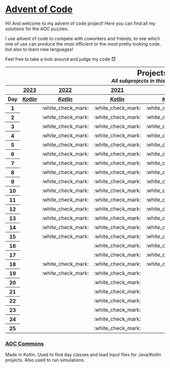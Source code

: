 # [Advent of Code](https://adventofcode.com/about)

Hi! And welcome to my advent of code project! Here you can find all my solutions for the AOC puzzles.

I use advent of code to compete with coworkers and friends, to see which one of use can produce the most efficient or
the most pretty looking code, but also to learn new languages!

Feel free to take a look around and judge my code :smiling_imp:

<table>
<thead>
<tr>
<th colspan="7" style="text-align: center">
<h2 style="padding: 0; margin: 0">Projects</h2>
<i>All subprojects in this repository.</i>
</th>
</tr>

<tr style="text-align: center">
<th></th>
<th style="text-align: center"><a href="https://adventofcode.com/2023">2023</a></th>
<th style="text-align: center"><a href="https://adventofcode.com/2022">2022</a></th>
<th style="text-align: center"><a href="https://adventofcode.com/2021">2021</a></th>
<th style="text-align: center" colspan="2"><a href="https://adventofcode.com/2020">2020</a></th>
<th style="text-align: center"><a href="https://adventofcode.com/2015">2015</a></th>
</tr>

<tr>
<th>Day</th>
<th style="text-align: center"><a href="2023/kotlin"><i>Kotlin</i></a></th>
<th style="text-align: center"><a href="2022/kotlin"><i>Kotlin</i></a></th>
<th style="text-align: center"><a href="2021/kotlin"><i>Kotlin</i></a></th>
<th style="text-align: center"><a href="2020/kotlin"><i>Kotlin</i></a></th>
<th style="text-align: center"><a href="2020/lua"><i>Lua</i></a></th>
<th style="text-align: center"><a href="2015"><i>Java</i></a></th>
</tr>
</thead>

<tbody>
<tr>
<th>1</th>
<td></td>
<td>:white_check_mark:</td>
<td>:white_check_mark:</td>
<td>:white_check_mark:</td>
<td>:white_check_mark:</td>
<td>:white_check_mark:</td>
</tr>

<tr>
<th>2</th>
<td></td>
<td>:white_check_mark:</td>
<td>:white_check_mark:</td>
<td>:white_check_mark:</td>
<td>:white_check_mark:</td>
<td>:white_check_mark:</td>
</tr>

<tr>
<th>3</th>
<td></td>
<td>:white_check_mark:</td>
<td>:white_check_mark:</td>
<td>:white_check_mark:</td>
<td>:white_check_mark:</td>
<td>:white_check_mark:</td>
</tr>

<tr>
<th>4</th>
<td></td>
<td>:white_check_mark:</td>
<td>:white_check_mark:</td>
<td>:white_check_mark:</td>
<td>:white_check_mark:</td>
<td>:white_check_mark:</td>
</tr>

<tr>
<th>5</th>
<td></td>
<td>:white_check_mark:</td>
<td>:white_check_mark:</td>
<td>:white_check_mark:</td>
<td>:white_check_mark:</td>
<td>:white_check_mark:</td>
</tr>

<tr>
<th>6</th>
<td></td>
<td>:white_check_mark:</td>
<td>:white_check_mark:</td>
<td>:white_check_mark:</td>
<td>:white_check_mark:</td>
<td>:white_check_mark:</td>
</tr>

<tr>
<th>7</th>
<td></td>
<td>:white_check_mark:</td>
<td>:white_check_mark:</td>
<td>:white_check_mark:</td>
<td></td>
<td></td>
</tr>

<tr>
<th>8</th>
<td></td>
<td>:white_check_mark:</td>
<td>:white_check_mark:</td>
<td>:white_check_mark:</td>
<td></td>
<td></td>
</tr>

<tr>
<th>9</th>
<td></td>
<td>:white_check_mark:</td>
<td>:white_check_mark:</td>
<td>:white_check_mark:</td>
<td></td>
<td></td>
</tr>

<tr>
<th>10</th>
<td></td>
<td>:white_check_mark:</td>
<td>:white_check_mark:</td>
<td>:white_check_mark:</td>
<td></td>
<td></td>
</tr>

<tr>
<th>11</th>
<td></td>
<td>:white_check_mark:</td>
<td>:white_check_mark:</td>
<td>:white_check_mark:</td>
<td></td>
<td></td>
</tr>

<tr>
<th>12</th>
<td></td>
<td>:white_check_mark:</td>
<td>:white_check_mark:</td>
<td>:white_check_mark:</td>
<td></td>
<td></td>
</tr>

<tr>
<th>13</th>
<td></td>
<td>:white_check_mark:</td>
<td>:white_check_mark:</td>
<td>:white_check_mark:</td>
<td></td>
<td></td>
</tr>

<tr>
<th>14</th>
<td></td>
<td>:white_check_mark:</td>
<td>:white_check_mark:</td>
<td>:white_check_mark:</td>
<td></td>
<td></td>
</tr>

<tr>
<th>15</th>
<td></td>
<td>:white_check_mark:</td>
<td>:white_check_mark:</td>
<td>:white_check_mark:</td>
<td></td>
<td></td>
</tr>

<tr>
<th>16</th>
<td></td>
<td></td>
<td>:white_check_mark:</td>
<td>:white_check_mark:</td>
<td></td>
<td></td>
</tr>

<tr>
<th>17</th>
<td></td>
<td></td>
<td>:white_check_mark:</td>
<td>:white_check_mark:</td>
<td></td>
<td></td>
</tr>

<tr>
<th>18</th>
<td></td>
<td>:white_check_mark:</td>
<td>:white_check_mark:</td>
<td>:white_check_mark:</td>
<td></td>
<td></td>
</tr>

<tr>
<th>19</th>
<td></td>
<td>:white_check_mark:</td>
<td>:white_check_mark:</td>
<td></td>
<td></td>
<td></td>
</tr>

<tr>
<th>20</th>
<td></td>
<td></td>
<td>:white_check_mark:</td>
<td></td>
<td></td>
<td></td>
</tr>

<tr>
<th>21</th>
<td></td>
<td></td>
<td>:white_check_mark:</td>
<td></td>
<td></td>
<td></td>
</tr>

<tr>
<th>22</th>
<td></td>
<td></td>
<td>:white_check_mark:</td>
<td></td>
<td></td>
<td></td>
</tr>

<tr>
<th>23</th>
<td></td>
<td></td>
<td>:white_check_mark:</td>
<td></td>
<td></td>
<td></td>
</tr>

<tr>
<th>24</th>
<td></td>
<td></td>
<td>:white_check_mark:</td>
<td></td>
<td></td>
<td></td>
</tr>

<tr>
<th>25</th>
<td></td>
<td></td>
<td>:white_check_mark:</td>
<td></td>
<td></td>
<td></td>
</tr>
</tbody>
</table>

### [AOC Commons](aoc-commons)

Made in Kotlin. Used to find day classes and load input files for Java/Kotlin projects. Also used to run simulations.

